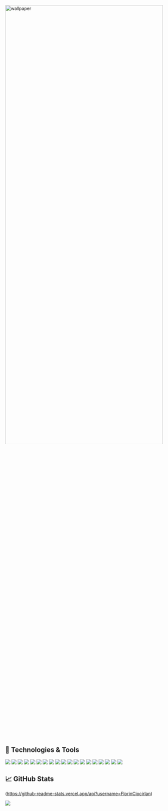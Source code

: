 <img src="https://i.imgur.com/SYF48L9.png" alt="wallpaper" height="60%" width="100%">


## 🔧 Technologies & Tools
![](https://img.shields.io/badge/code-Python-informational?style=flat&logo=<LOGO_NAME>&logoColor=white&color=2bbc8a)
![](https://img.shields.io/badge/code-JavaScript-informational?style=flat&logo=<LOGO_NAME>&logoColor=white&color=2bbc8a)
![](https://img.shields.io/badge/code-React-informational?style=flat&logo=<LOGO_NAME>&logoColor=white&color=2bbc8a)
![](https://img.shields.io/badge/code-HTML-informational?style=flat&logo=<LOGO_NAME>&logoColor=white&color=2bbc8a)
![](https://img.shields.io/badge/code-CSS-informational?style=flat&logo=<LOGO_NAME>&logoColor=white&color=2bbc8a)
![](https://img.shields.io/badge/code-PHP-informational?style=flat&logo=<LOGO_NAME>&logoColor=white&color=2bbc8a)
![](https://img.shields.io/badge/code-Symfony-informational?style=flat&logo=<LOGO_NAME>&logoColor=white&color=2bbc8a)
![](https://img.shields.io/badge/code-Java-informational?style=flat&logo=<LOGO_NAME>&logoColor=white&color=2bbc8a)
![](https://img.shields.io/badge/tools-Vagrant-informational?style=flat&logo=<LOGO_NAME>&logoColor=white&color=2bbc8a)
![](https://img.shields.io/badge/editor-PhpStorm-informational?style=flat&logo=<LOGO_NAME>&logoColor=white&color=2bbc8a)
![](https://img.shields.io/badge/editor-PyCharm-informational?style=flat&logo=<LOGO_NAME>&logoColor=white&color=2bbc8a)
![](https://img.shields.io/badge/editor-IntelliJ-informational?style=flat&logo=<LOGO_NAME>&logoColor=white&color=2bbc8a)
![](https://img.shields.io/badge/editor-VSCode-informational?style=flat&logo=<LOGO_NAME>&logoColor=white&color=2bbc8a)
![](https://img.shields.io/badge/editor-SublimeText-informational?style=flat&logo=<LOGO_NAME>&logoColor=white&color=2bbc8a)
![](https://img.shields.io/badge/tools-PostgreSQL-informational?style=flat&logo=<LOGO_NAME>&logoColor=white&color=2bbc8a)
![](https://img.shields.io/badge/tools-MySQL-informational?style=flat&logo=<LOGO_NAME>&logoColor=white&color=2bbc8a)
![](https://img.shields.io/badge/tools-Vagrant-informational?style=flat&logo=<LOGO_NAME>&logoColor=white&color=2bbc8a)
![](https://img.shields.io/badge/shell-Zsh-informational?style=flat&logo=<LOGO_NAME>&logoColor=white&color=2bbc8a)
![](https://img.shields.io/badge/methodology-Agile/SCRUM-informational?style=flat&logo=<LOGO_NAME>&logoColor=white&color=2bbc8a)


## &#x1f4c8; GitHub Stats
(https://github-readme-stats.vercel.app/api?username=FlorinCiocirlan)

<div style="display:flex; flex-direction:row>
 <img align="center" src="https://github-readme-stats.vercel.app/api?username=FlorinCiocirlan" />
 <img align="center" src="https://github-readme-stats.vercel.app/api/?username=FlorinCiocirlan&theme=graywhite" />
</div>

